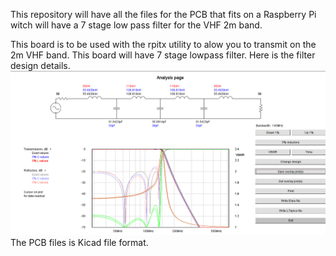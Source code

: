 This repository will have all the files for the PCB that fits on a Raspberry Pi witch will have a 7 stage low pass filter for the VHF 2m band.

This board is to be used with the rpitx utility to alow you to transmit on the 2m VHF band.
This board will have 7 stage lowpass filter.
Here is the filter design details.
![Alt text](7_stage_2m_filter_1.png?raw=true "Filter diagram")
The PCB files is Kicad file format.
